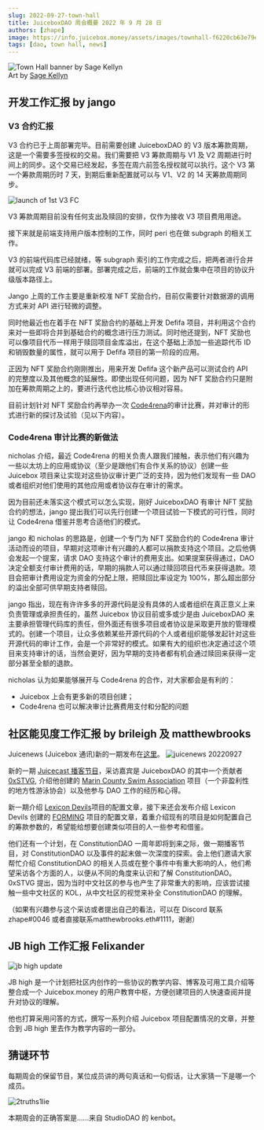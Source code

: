 ```yaml
---
slug: 2022-09-27-town-hall
title: JuiceboxDAO 周会概要 2022 年 9 月 28 日
authors: [zhape]
image: https://info.juicebox.money/assets/images/townhall-f6220cb63e79e62f790a0ba4a041c68c.png
tags: [dao, town hall, news]
---
```


![Town Hall banner by Sage Kellyn](townhall.png)  
Art by [Sage Kellyn](https://twitter.com/SageKellyn)

## 开发工作汇报 by jango

### V3 合约汇报

V3 合约已于上周部署完毕。目前需要创建 JuiceboxDAO 的 V3 版本筹款周期，这是一个需要多签授权的交易。我们需要把 V3 筹款周期与 V1 及 V2 周期进行时间上的同步。这个交易已经发起，多签在周六前签名授权就可以执行。这个 V3 第一个筹款周期历时 7 天，到期后重新配置就可以与 V1、V2 的 14 天筹款周期同步。

![launch of 1st V3 FC](gSt2Dyu.png)

V3 筹款周期目前没有任何支出及赎回的安排，仅作为接收 V3 项目费用用途。

接下来就是前端支持用户版本控制的工作，同时 peri 也在做 subgraph 的相关工作。

V3 的前端代码库已经就绪，等 subgraph 索引的工作完成之后，把两者进行合并就可以完成 V3 前端的部署。部署完成之后，前端的工作就会集中在项目的协议升级版本路径上。

Jango 上周的工作主要是重新校准 NFT 奖励合约，目前仅需要针对数据源的调用方式来对 API 进行轻微的调整。

同时他最近也在着手在 NFT 奖励合约的基础上开发 Defifa 项目，并利用这个合约来对一些即将合并到基础合约的概念进行压力测试。同时他还提到，NFT 奖励也可以像项目代币一样用于赎回项目金库溢出，在这个基础上添加一些追踪代币 ID 和销毁数量的属性，就可以用于 Defifa 项目的第一阶段的应用。

正因为 NFT 奖励合约刚刚推出，用来开发 Defifa 这个新产品可以测试合约 API 的完整度以及其他概念的延展性。即使出现任何问题，因为 NFT 奖励合约只是附加在筹款周期之上的，要进行迭代也比核心协议相对容易。

目前计划针对 NFT 奖励合约再举办一次 [Code4rena](https://code4rena.com/)的审计比赛，并对审计的形式进行新的探讨及试验（见以下内容）。

### Code4rena 审计比赛的新做法

nicholas 介绍，最近 Code4rena 的相关负责人跟我们接触，表示他们有兴趣为一些以太坊上的应用或协议（至少是跟他们有合作关系的协议）创建一些 Juicebox 项目来让实现对这些协议审计更广泛的支持，因为他们发现有一些 DAO 或者组织对他们使用的其他应用或者协议存在审计的需求。

因为目前还未落实这个模式可以怎么实现，刚好 JuiceboxDAO 有审计 NFT 奖励合约的想法，jango 提出我们可以先行创建一个项目试验一下模式的可行性，同时让 Code4rena 借鉴并思考合适他们的模式。

jango 和 nicholas 的思路是，创建一个专门为 NFT 奖励合约的 Code4rena 审计活动而设的项目，早期对这项审计有兴趣的人都可以捐款支持这个项目。之后他俩会发起一个提案，请求 DAO 支持这个审计的费用支出。如果提案获得通过，DAO 决定全额支付审计费用的话，早期的捐款人可以通过赎回项目代币来获得退款。项目会把审计费用设定为资金的分配上限，把赎回比率设定为 100%，那么超出部分的溢出全部可供早期支持者赎回。

jango 指出，现在有许许多多的开源代码是没有具体的人或者组织在真正意义上来负责管理或承担责任的，虽然 Juicebox 协议目前或多或少是由 JuiceboxDAO 来主要承担管理代码库的责任，但外面还有很多项目或者协议是采取更开放的管理模式的。创建一个项目，让众多依赖某些开源代码的个人或者组织能够发起针对这些开源代码的审计工作，会是一个非常好的模式。如果有大的组织也决定通过这个项目来支持审计的话，当然会更好，因为早期的支持者都有机会通过赎回来获得一定部分甚至全额的退款。

nicholas 认为如果能够展开与 Code4rena 的合作，对大家都会是有利的：
- Juicebox 上会有更多新的项目创建；
- Code4rena 也可以解决审计比赛费用支付和分配的问题

## 社区能见度工作汇报 by brileigh 及 matthewbrooks

Juicenews (Juicebox 通讯)新的一期发布在[这里](https://juicenews.beehiiv.com/p/juicenews-sep-27)。
![juicenews 20220927](0PM1U8z.png)


新的一期 [Juicecast 播客节目](https://anchor.fm/thejuicecast/episodes/Ep--11---Steve-from-Marin-County-Swim-Association-e1oet1l)，采访嘉宾是 JuiceboxDAO 的其中一个贡献者 [0xSTVG](https://twitter.com/0xSTVG), 介绍他创建的 [Marin County Swim Association](https://juicebox.money/@mcsa) 项目（一个非盈利性的地方性游泳协会）以及他参与 DAO 工作的经历和心得。

新一期介绍 [Lexicon Devils](https://juicebox.money/p/lexicondevils)项目的配置文章，接下来还会发布介绍 Lexicon Devils 创建的 [FORMING](https://juicebox.money/v2/p/66) 项目的配置文章，着重介绍现有的项目是如何配置自己的筹款参数的，希望能给想要创建类似项目的人一些参考和借鉴。

他们还有一个计划，在 ConstitutionDAO 一周年即将到来之际，做一期播客节目，对 ConstitutionDAO 以及事件的起末做一次深度的探索。会上他们邀请大家帮忙介绍 ConstitutionDAO 的相关人员或在整个事件中有重大影响的人，他们希望采访各个方面的人，以便从不同的角度来认识和了解 ConstitutionDAO。0xSTVG 提出，因为当时中文社区的参与也产生了非常重大的影响，应该尝试接触一些中文社区的 KOL，从中文社区的视觉来补全 ConstitutionDAO 的理解。

（如果有兴趣参与这个采访或者提出自己的看法，可以在 Discord 联系 zhape#0046 或者直接联系matthewbrooks.eth#1111，谢谢）

## JB high 工作汇报 Felixander
![jb high update](ycglZ2j.png)

JB high 是一个计划把社区内创作的一些协议的教学内容、博客及可用工具介绍等整合成一个 Juicebox.money 的用户教育中枢，方便创建项目的人快速查阅并提升对协议的理解。

他也打算采用问答的方式，撰写一系列介绍 Juicebox 项目配置情况的文章，并整合到 JB high 里去作为教学内容的一部分。

## 猜谜环节

每期周会的保留节目，某位成员讲的两句真话和一句假话，让大家猜一下是哪一个成员。

![2truths1lie](ImdjSrX.png)

本期周会的正确答案是......来自 StudioDAO 的 kenbot。
